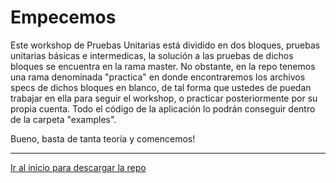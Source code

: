 # Empecemos

Este workshop de Pruebas Unitarias está dividido en dos bloques, pruebas unitarias básicas e intermedicas, la solución a las pruebas de dichos bloques se encuentra en la rama master. No obstante, en la repo tenemos una rama denominada "practica" en donde encontraremos los archivos specs de dichos bloques en blanco, de tal forma que ustedes de puedan trabajar en ella para seguir el workshop, o practicar posteriormente por su propia cuenta. Todo el código de la aplicación lo podrán conseguir dentro de la carpeta "examples".

Bueno, basta de tanta teoría y comencemos!

---

[Ir al inicio para descargar la repo](https://github.com/jreategui07/workshop-unit-testing-angular)
